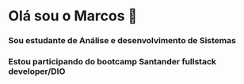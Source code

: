 # Olá  sou o Marcos 🚀
### Sou estudante de Análise e desenvolvimento de Sistemas
### Estou participando do bootcamp Santander fullstack developer/DIO
